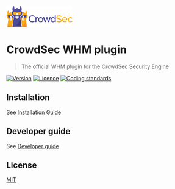 ![CrowdSec Logo](https://raw.githubusercontent.com/crowdsecurity/cs-whm-plugin/main/docs/images/logo_crowdsec.png)

# CrowdSec WHM plugin

> The official WHM plugin for the CrowdSec Security Engine

[![Version](https://img.shields.io/github/v/release/crowdsecurity/cs-whm-plugin?include_prereleases)](https://github.com/crowdsecurity/cs-whm-plugin/releases/)
[![Licence](https://img.shields.io/badge/license-MIT-green)](https://github.com/crowdsecurity/cs-whm-plugin/blob/main/LICENSE)
[![Coding standards](https://github.com/crowdsecurity/cs-whm-plugin/actions/workflows/coding-standards.yml/badge.svg)
](https://github.com/crowdsecurity/cs-whm-plugin/actions/workflows/coding-standards.yml)



## Installation

See [Installation Guide](https://github.com/crowdsecurity/cs-whm-plugin/blob/main/docs/INSTALLATION_GUIDE.md)

## Developer guide

See [Developer guide](https://github.com/crowdsecurity/cs-whm-plugin/blob/main/docs/DEVELOPER.md)


## License

[MIT](https://github.com/crowdsecurity/cs-whm-plugin/blob/main/LICENSE)
